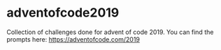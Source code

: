 # adventofcode2019
Collection of challenges done for advent of code 2019.
You can find the prompts here: https://adventofcode.com/2019
